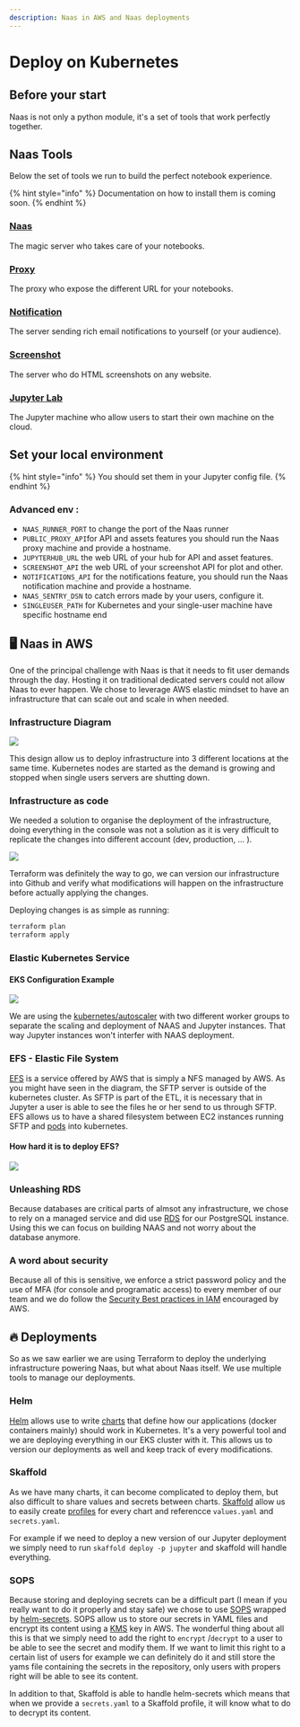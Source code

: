 ```yaml
---
description: Naas in AWS and Naas deployments
---
```


# Deploy on Kubernetes

## Before your start

Naas is not only a python module, it's a set of tools that work perfectly together.

## Naas Tools

Below the set of tools we run to build the perfect notebook experience.

{% hint style="info" %}
Documentation on how to install them is coming soon.
{% endhint %}

### [Naas](https://hub.docker.com/r/jupyternaas/naas)&#x20;

The magic server who takes care of your notebooks.

### [Proxy](https://hub.docker.com/r/jupyternaas/proxy)&#x20;

The proxy who expose the different URL for your notebooks.

### [Notification](https://hub.docker.com/r/jupyternaas/notifications)

The server sending rich email notifications to yourself (or your audience).

### [Screenshot](https://hub.docker.com/r/jupyternaas/screenshot)

The server who do HTML screenshots on any website.

### [Jupyter Lab](https://hub.docker.com/r/jupyternaas/lab)

The Jupyter machine who allow users to start their own machine on the cloud.

## Set your local environment

{% hint style="info" %}
You should set them in your Jupyter config file.
{% endhint %}

### **Advanced env :**

* `NAAS_RUNNER_PORT` to change the port of the Naas runner
* `PUBLIC_PROXY_API`for API and assets features you should run the Naas proxy machine and provide a hostname.
* `JUPYTERHUB_URL` the web URL of your hub for API and asset features.
* `SCREENSHOT_API` the web URL of your screenshot API for plot and other.
* `NOTIFICATIONS_API` for the notifications feature, you should run the Naas notification machine and provide a hostname.
* `NAAS_SENTRY_DSN` to catch errors made by your users, configure it.
* `SINGLEUSER_PATH` for Kubernetes and your single-user machine have specific hostname end

## 🖥️ Naas in AWS

One of the principal challenge with Naas is that it needs to fit user demands through the day. Hosting it on traditional dedicated servers could not allow Naas to ever happen. We chose to leverage AWS elastic mindset to have an infrastructure that can scale out and scale in when needed.

### Infrastructure Diagram

![](../.gitbook/assets/image.png)

This design allow us to deploy infrastructure into 3 different locations at the same time. Kubernetes nodes are started as the demand is growing and stopped when single users servers are shutting down.

### Infrastructure as code

We needed a solution to organise the deployment of the infrastructure, doing everything in the console was not a solution as it is very difficult to replicate the changes into different account (dev, production, ... ).

![](<../.gitbook/assets/image (1).png>)

Terraform was definitely the way to go, we can version our infrastructure into Github and verify what modifications will happen on the infrastructure before actually applying the changes.

Deploying changes is as simple as running:

```bash
terraform plan
terraform apply
```

### Elastic Kubernetes Service

#### EKS Configuration Example

![](<../.gitbook/assets/image (2).png>)

We are using the [kubernetes/autoscaler](https://github.com/kubernetes/autoscaler) with two different worker groups to separate the scaling and deployment of NAAS and Jupyter instances. That way Jupyter instances won't interfer with NAAS deployment.

### EFS - Elastic File System

[EFS](https://aws.amazon.com/efs/) is a service offered by AWS that is simply a NFS managed by AWS. As you might have seen in the diagram, the SFTP server is outside of the kubernetes cluster. As SFTP is part of the ETL, it is necessary that in Jupyter a user is able to see the files he or her send to us through SFTP. EFS allows us to have a shared filesystem between EC2 instances running SFTP and [pods](https://kubernetes.io/docs/concepts/workloads/pods/) into kubernetes.

#### How hard it is to deploy EFS?

![](<../.gitbook/assets/image (3).png>)

### Unleashing RDS

Because databases are critical parts of almsot any infrastructure, we chose to rely on a managed service and did use [RDS](https://aws.amazon.com/rds/) for our PostgreSQL instance. Using this we can focus on building NAAS and not worry about the database anymore.

### A word about security

Because all of this is sensitive, we enforce a strict password policy and the use of MFA (for console and programatic access) to every member of our team and we do follow the [Security Best practices in IAM](https://docs.aws.amazon.com/IAM/latest/UserGuide/best-practices.html) encouraged by AWS.

## 🔥 Deployments

So as we saw earlier we are using Terraform to deploy the underlying infrastructure powering Naas, but what about Naas itself. We use multiple tools to manage our deployments.

### Helm

[Helm](https://helm.sh/) allows use to write [charts](https://helm.sh/docs/topics/charts/) that define how our applications (docker containers mainly) should work in Kubernetes. It's a very powerful tool and we are deploying everything in our EKS cluster with it. This allows us to version our deployments as well and keep track of every modifications.

### Skaffold

As we have many charts, it can become complicated to deploy them, but also difficult to share values and secrets between charts. [Skaffold](https://skaffold.dev/) allow us to easily create [profiles](https://skaffold.dev/docs/references/yaml/#profiles) for every chart and referencce `values.yaml` and `secrets.yaml`.

For example if we need to deploy a new version of our Jupyter deployment we simply need to run `skaffold deploy -p jupyter` and skaffold will handle everything.

### SOPS

Because storing and deploying secrets can be a difficult part (I mean if you really want to do it properly and stay safe) we chose to use [SOPS](https://github.com/mozilla/sops) wrapped by [helm-secrets](https://github.com/zendesk/helm-secrets). SOPS allow us to store our secrets in YAML files and encrypt its content using a [KMS](https://aws.amazon.com/kms/) key in AWS. The wonderful thing about all this is that we simply need to add the right to `encrypt` /`decrypt` to a user to be able to see the secret and modify them. If we want to limit this right to a certain list of users for example we can definitely do it and still store the yams file containing the secrets in the repository, only users with propers right will be able to see its content.

In addition to that, Skaffold is able to handle helm-secrets which means that when we provide a `secrets.yaml` to a Skaffold profile, it will know what to do to decrypt its content.
